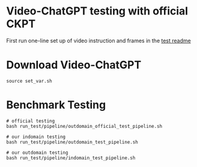 # Video-ChatGPT testing with official CKPT

First run one-line set up of video instruction and frames in the [test readme](https://github.com/RifleZhang/LLaVA-Hound-DPO/blob/main/llava_hound_dpo/test/README.md)

# Download Video-ChatGPT
```
source set_var.sh
```

# Benchmark Testing
```
# official testing 
bash run_test/pipeline/outdomain_official_test_pipeline.sh

# our indomain testing
bash run_test/pipeline/outdomain_test_pipeline.sh

# our outdomain testing
bash run_test/pipeline/indomain_test_pipeline.sh 
```
